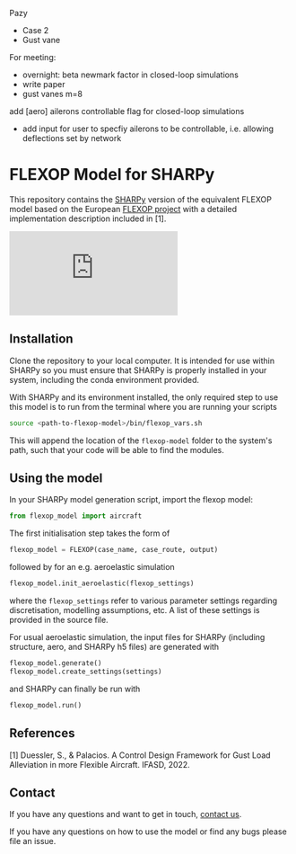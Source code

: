 Pazy
- Case 2
- Gust vane


For meeting:
- overnight: beta newmark factor in closed-loop simulations
- write paper
- gust vanes m=8

add [aero] ailerons controllable flag for closed-loop simulations
- add input for user to specfiy ailerons to be controllable, i.e. allowing deflections set by network


# FLEXOP Model for SHARPy

This repository contains the [SHARPy](http://github.com/imperialcollegelondon/sharpy) version of the equivalent FLEXOP model based on the European [FLEXOP project](https://flexop.eu/) with a detailed implementation description included in [1]. 

![FLEXOP](https://github.com/sduess/flexop_model/doc/FLEXOP_white-eps-converted-to.pdf)

## Installation

Clone the repository to your local computer. It is intended for use within SHARPy so you must ensure that SHARPy is 
properly installed in your system, including the conda environment provided.

With SHARPy and its environment installed, the only required step to use this model is to run from the terminal where
you are running your scripts

```bash
source <path-to-flexop-model>/bin/flexop_vars.sh
```
 
This will append the location of the `flexop-model` folder to the system's path, such that your code will be able to find
the modules.

## Using the model

In your SHARPy model generation script, import the flexop model:

```python
from flexop_model import aircraft
```

The first initialisation step takes the form of

```python
flexop_model = FLEXOP(case_name, case_route, output)
```
followed by for an e.g. aeroelastic simulation

```python
flexop_model.init_aeroelastic(flexop_settings)
```
where the `flexop_settings` refer to various parameter settings regarding discretisation, modelling assumptions, etc. A list of these
settings is provided in the source file.

For usual aeroelastic  simulation, the input files for SHARPy (including structure, aero, and SHARPy h5 files) are generated with

```python
flexop_model.generate()
flexop_model.create_settings(settings)
```

and SHARPy can finally be run with


```python
flexop_model.run()
```

## References

[1] Duessler, S., & Palacios. A Control Design Framework for Gust Load Alleviation in more Flexible Aircraft. IFASD, 2022.

## Contact

If you have any questions and want to get in touch, 
[contact us](https://www.imperial.ac.uk/aeroelastics/people/duessler/).

If you have any questions on how to use the model or find any bugs please file an issue. 